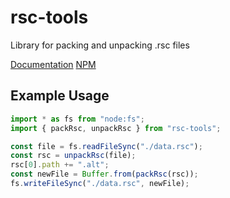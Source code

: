 # rsc-tools

Library for packing and unpacking .rsc files

[Documentation](https://alexkar598.github.io/rsc-tools/latest/) [NPM](https://www.npmjs.com/package/rsc-tools)

## Example Usage

```ts
import * as fs from "node:fs";
import { packRsc, unpackRsc } from "rsc-tools";

const file = fs.readFileSync("./data.rsc");
const rsc = unpackRsc(file);
rsc[0].path += ".alt";
const newFile = Buffer.from(packRsc(rsc));
fs.writeFileSync("./data.rsc", newFile);
```
